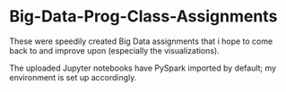 # Big-Data-Prog-Class-Assignments
These were speedily created Big Data assignments that i hope to come back to and improve upon (especially the visualizations).

The uploaded Jupyter notebooks have PySpark imported by default; my environment is set up accordingly.

